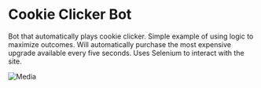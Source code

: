 <h1>Cookie Clicker Bot</h1>
Bot that automatically plays cookie clicker. Simple example of using logic to maximize outcomes.
Will automatically purchase the most expensive upgrade available every five seconds. Uses Selenium to interact with the site.



![Media](https://user-images.githubusercontent.com/44857032/172101380-fee6589e-94d8-45de-9301-b57bfa04d0e0.gif)
